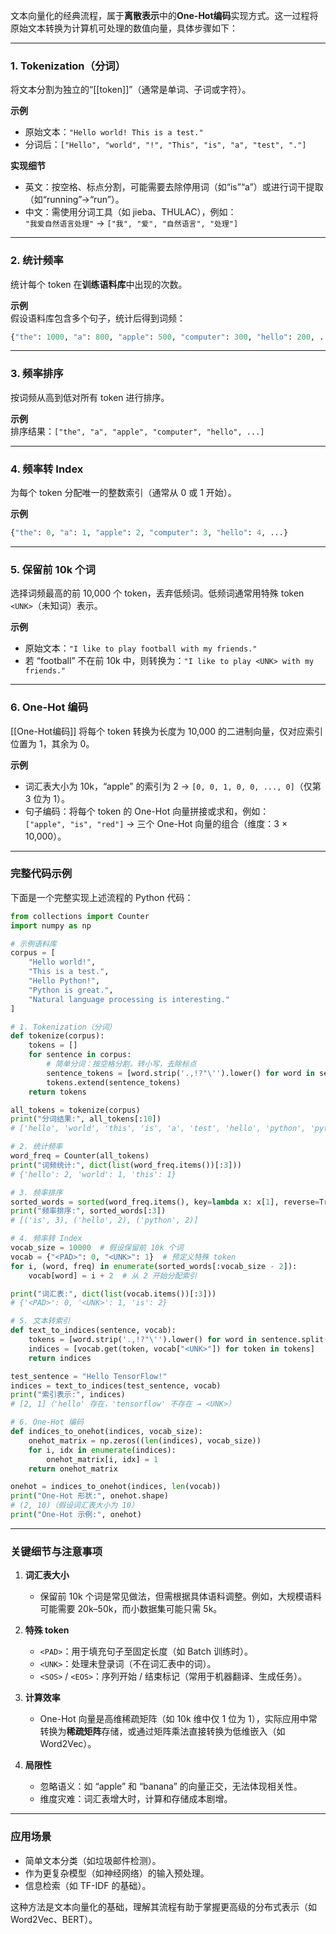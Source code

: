 
文本向量化的经典流程，属于**离散表示**中的**One-Hot编码**实现方式。这一过程将原始文本转换为计算机可处理的数值向量，具体步骤如下：

---

### **1. Tokenization（分词）**

将文本分割为独立的“[[token]]”（通常是单词、子词或字符）。

**示例**  
- 原始文本：`"Hello world! This is a test."`  
- 分词后：`["Hello", "world", "!", "This", "is", "a", "test", "."]`

**实现细节**  
- 英文：按空格、标点分割，可能需要去除停用词（如“is”“a”）或进行词干提取（如“running”→“run”）。  
- 中文：需使用分词工具（如 jieba、THULAC），例如：  
  `"我爱自然语言处理"` → `["我", "爱", "自然语言", "处理"]`

---

### **2. 统计频率**

统计每个 token 在**训练语料库**中出现的次数。

**示例**  
假设语料库包含多个句子，统计后得到词频：

```python
{"the": 1000, "a": 800, "apple": 500, "computer": 300, "hello": 200, ...}
```

---

### **3. 频率排序**

按词频从高到低对所有 token 进行排序。

**示例**  
排序结果：`["the", "a", "apple", "computer", "hello", ...]`

---

### **4. 频率转 Index**

为每个 token 分配唯一的整数索引（通常从 0 或 1 开始）。

**示例**

```python
{"the": 0, "a": 1, "apple": 2, "computer": 3, "hello": 4, ...}
```

---

### **5. 保留前 10k 个词**

选择词频最高的前 10,000 个 token，丢弃低频词。低频词通常用特殊 token `<UNK>`（未知词）表示。

**示例**  
- 原始文本：`"I like to play football with my friends."`  
- 若 “football” 不在前 10k 中，则转换为：`"I like to play <UNK> with my friends."`

---

### **6. One-Hot 编码**
[[One-Hot编码]]
将每个 token 转换为长度为 10,000 的二进制向量，仅对应索引位置为 1，其余为 0。

**示例**  
- 词汇表大小为 10k，“apple” 的索引为 2 → `[0, 0, 1, 0, 0, ..., 0]`（仅第 3 位为 1）。  
- 句子编码：将每个 token 的 One-Hot 向量拼接或求和，例如：  
  `["apple", "is", "red"]` → 三个 One-Hot 向量的组合（维度：3 × 10,000）。

---

### **完整代码示例**

下面是一个完整实现上述流程的 Python 代码：

```python
from collections import Counter
import numpy as np

# 示例语料库
corpus = [
    "Hello world!",
    "This is a test.",
    "Hello Python!",
    "Python is great.",
    "Natural language processing is interesting."
]

# 1. Tokenization（分词）
def tokenize(corpus):
    tokens = []
    for sentence in corpus:
        # 简单分词：按空格分割，转小写，去除标点
        sentence_tokens = [word.strip('.,!?"\'').lower() for word in sentence.split()]
        tokens.extend(sentence_tokens)
    return tokens

all_tokens = tokenize(corpus)
print("分词结果:", all_tokens[:10])
# ['hello', 'world', 'this', 'is', 'a', 'test', 'hello', 'python', 'python', 'is']

# 2. 统计频率
word_freq = Counter(all_tokens)
print("词频统计:", dict(list(word_freq.items())[:3]))
# {'hello': 2, 'world': 1, 'this': 1}

# 3. 频率排序
sorted_words = sorted(word_freq.items(), key=lambda x: x[1], reverse=True)
print("频率排序:", sorted_words[:3])
# [('is', 3), ('hello', 2), ('python', 2)]

# 4. 频率转 Index
vocab_size = 10000  # 假设保留前 10k 个词
vocab = {"<PAD>": 0, "<UNK>": 1}  # 预定义特殊 token
for i, (word, freq) in enumerate(sorted_words[:vocab_size - 2]):
    vocab[word] = i + 2  # 从 2 开始分配索引

print("词汇表:", dict(list(vocab.items())[:3]))
# {'<PAD>': 0, '<UNK>': 1, 'is': 2}

# 5. 文本转索引
def text_to_indices(sentence, vocab):
    tokens = [word.strip('.,!?"\'').lower() for word in sentence.split()]
    indices = [vocab.get(token, vocab["<UNK>"]) for token in tokens]
    return indices

test_sentence = "Hello TensorFlow!"
indices = text_to_indices(test_sentence, vocab)
print("索引表示:", indices)
# [2, 1]（'hello' 存在，'tensorflow' 不存在 → <UNK>）

# 6. One-Hot 编码
def indices_to_onehot(indices, vocab_size):
    onehot_matrix = np.zeros((len(indices), vocab_size))
    for i, idx in enumerate(indices):
        onehot_matrix[i, idx] = 1
    return onehot_matrix

onehot = indices_to_onehot(indices, len(vocab))
print("One-Hot 形状:", onehot.shape)
# (2, 10)（假设词汇表大小为 10）
print("One-Hot 示例:", onehot)
```

---

### **关键细节与注意事项**

1. **词汇表大小**  
   - 保留前 10k 个词是常见做法，但需根据具体语料调整。例如，大规模语料可能需要 20k–50k，而小数据集可能只需 5k。

2. **特殊 token**  
   - `<PAD>`：用于填充句子至固定长度（如 Batch 训练时）。  
   - `<UNK>`：处理未登录词（不在词汇表中的词）。  
   - `<SOS>` / `<EOS>`：序列开始 / 结束标记（常用于机器翻译、生成任务）。

3. **计算效率**  
   - One-Hot 向量是高维稀疏矩阵（如 10k 维中仅 1 位为 1），实际应用中常转换为**稀疏矩阵**存储，或通过矩阵乘法直接转换为低维嵌入（如 Word2Vec）。

4. **局限性**  
   - 忽略语义：如 “apple” 和 “banana” 的向量正交，无法体现相关性。  
   - 维度灾难：词汇表增大时，计算和存储成本剧增。

---

### **应用场景**

- 简单文本分类（如垃圾邮件检测）。  
- 作为更复杂模型（如神经网络）的输入预处理。  
- 信息检索（如 TF-IDF 的基础）。  

这种方法是文本向量化的基础，理解其流程有助于掌握更高级的分布式表示（如 Word2Vec、BERT）。